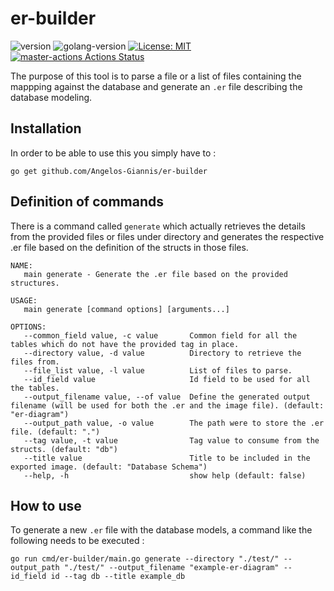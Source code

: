 # er-builder

![version](https://img.shields.io/badge/version-v0.1.0-brightgreen)
![golang-version](https://img.shields.io/badge/Go-1.14-blue)
[![License: MIT](https://img.shields.io/badge/License-MIT-blue.svg)](https://opensource.org/licenses/MIT)
[![master-actions Actions Status](https://github.com/Angelos-Giannis/er-builder/workflows/master-actions/badge.svg)](https://github.com/Angelos-Giannis/er-builder/actions)

The purpose of this tool is to parse a file or a list of files containing the mappping against the database and generate an `.er` file describing the database modeling.

## Installation

In order to be able to use this you simply have to :

```shell
go get github.com/Angelos-Giannis/er-builder
```

## Definition of commands

There is a command called `generate` which actually retrieves the details from the provided files or files under directory and generates the respective .er file based on the definition of the structs in those files.

```shell
NAME:
   main generate - Generate the .er file based on the provided structures.

USAGE:
   main generate [command options] [arguments...]

OPTIONS:
   --common_field value, -c value       Common field for all the tables which do not have the provided tag in place.
   --directory value, -d value          Directory to retrieve the files from.
   --file_list value, -l value          List of files to parse.
   --id_field value                     Id field to be used for all the tables.
   --output_filename value, --of value  Define the generated output filename (will be used for both the .er and the image file). (default: "er-diagram")
   --output_path value, -o value        The path were to store the .er file. (default: ".")
   --tag value, -t value                Tag value to consume from the structs. (default: "db")
   --title value                        Title to be included in the exported image. (default: "Database Schema")
   --help, -h                           show help (default: false)
```

## How to use

To generate a new `.er` file with the database models, a command like the following needs to be executed :

```shell
go run cmd/er-builder/main.go generate --directory "./test/" --output_path "./test/" --output_filename "example-er-diagram" --id_field id --tag db --title example_db
```
